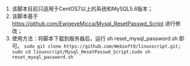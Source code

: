 1. 该脚本目前只适用于CentOS7以上的系统和MySQL5.6版本；
2. 该脚本基于 https://github.com/EwigeveMicca/Mysql_ResetPasswd_Script 进行修改；
3. 使用方法：将脚本下载到服务器后，运行 sh reset_mysql_password.sh 即可。
   ```sudo git clone https://github.com/Websoft9/linuxscript.git; sudo cd linuxscript/Mysql_ResetPasswd_Script;sudo sh reset_mysql_password.sh```

